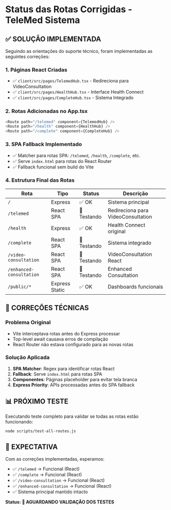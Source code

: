# Status das Rotas Corrigidas - TeleMed Sistema

## ✅ SOLUÇÃO IMPLEMENTADA

Seguindo as orientações do suporte técnico, foram implementadas as seguintes correções:

### 1. Páginas React Criadas
- ✅ `client/src/pages/TelemedHub.tsx` - Redireciona para VideoConsultation
- ✅ `client/src/pages/HealthHub.tsx` - Interface Health Connect
- ✅ `client/src/pages/CompleteHub.tsx` - Sistema Integrado

### 2. Rotas Adicionadas no App.tsx
```typescript
<Route path="/telemed" component={TelemedHub} />
<Route path="/health" component={HealthHub} />
<Route path="/complete" component={CompleteHub} />
```

### 3. SPA Fallback Implementado
- ✅ Matcher para rotas SPA: `/telemed`, `/health`, `/complete`, etc.
- ✅ Serve `index.html` para rotas do React Router
- ✅ Fallback funcional sem build do Vite

### 4. Estrutura Final das Rotas

| Rota | Tipo | Status | Descrição |
|------|------|--------|-----------|
| `/` | Express | ✅ OK | Sistema principal |
| `/telemed` | React SPA | 🔄 Testando | Redireciona para VideoConsultation |
| `/health` | Express | ✅ OK | Health Connect original |
| `/complete` | React SPA | 🔄 Testando | Sistema integrado |
| `/video-consultation` | React SPA | 🔄 Testando | VideoConsultation React |
| `/enhanced-consultation` | React SPA | 🔄 Testando | Enhanced Consultation |
| `/public/*` | Express Static | ✅ OK | Dashboards funcionais |

## 🔧 CORREÇÕES TÉCNICAS

### Problema Original
- Vite interceptava rotas antes do Express processar
- Top-level await causava erros de compilação
- React Router não estava configurado para as novas rotas

### Solução Aplicada
1. **SPA Matcher**: Regex para identificar rotas React
2. **Fallback**: Serve `index.html` para rotas SPA
3. **Componentes**: Páginas placeholder para evitar tela branca
4. **Express Priority**: APIs processadas antes do SPA fallback

## 📊 PRÓXIMO TESTE

Executando teste completo para validar se todas as rotas estão funcionando:
```bash
node scripts/test-all-routes.js
```

## 🎯 EXPECTATIVA

Com as correções implementadas, esperamos:
- ✅ `/telemed` → Funcional (React)
- ✅ `/complete` → Funcional (React) 
- ✅ `/video-consultation` → Funcional (React)
- ✅ `/enhanced-consultation` → Funcional (React)
- ✅ Sistema principal mantido intacto

**Status: 🔄 AGUARDANDO VALIDAÇÃO DOS TESTES**